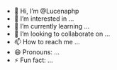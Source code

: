 - 👋 Hi, I’m @Lucenaphp
- 👀 I’m interested in ...
- 🌱 I’m currently learning ...
- 💞️ I’m looking to collaborate on ...
- 📫 How to reach me ...
- 😄 Pronouns: ...
- ⚡ Fun fact: ...

<!---
Lucenaphp/Lucenaphp is a ✨ special ✨ repository because its `README.md` (this file) appears on your GitHub profile.
You can click the Preview link to take a look at your changes.
--->
